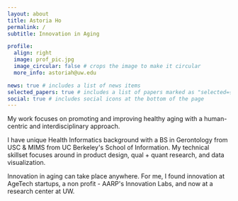 ```yaml
---
layout: about
title: Astoria Ho
permalink: /
subtitle: Innovation in Aging

profile:
  align: right
  image: prof_pic.jpg
  image_circular: false # crops the image to make it circular
  more_info: astoriah@uw.edu

news: true # includes a list of news items
selected_papers: true # includes a list of papers marked as "selected={true}"
social: true # includes social icons at the bottom of the page
---
```


My work focuses on promoting and improving healthy aging with a human-centric and interdisciplinary approach. 

I have unique Health Informatics background with a BS in Gerontology from USC & MIMS from UC Berkeley's School of Information. My technical skillset focuses around in product design, qual + quant research, and data visualization. 

Innovation in aging can take place anywhere. For me, I found innovation at AgeTech startups, a non profit - AARP's Innovation Labs, and now at a research center at UW. 